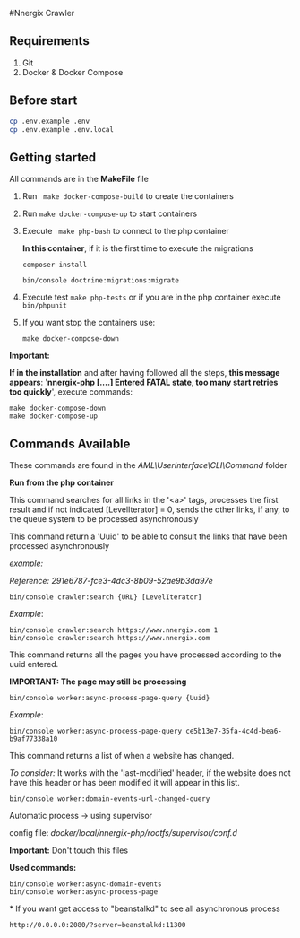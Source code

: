 
#Nnergix Crawler

## Requirements

1. Git
2. Docker & Docker Compose

## Before start

```bash
cp .env.example .env
cp .env.example .env.local
```

## Getting started

All commands are in the **MakeFile** file

1) Run `` make docker-compose-build`` to create the containers

2) Run `` make docker-compose-up `` to start containers

3) Execute `` make php-bash`` to connect to the php container
	
	**In this container**, if it is the first time to execute the migrations
	
	```
	composer install
	
	bin/console doctrine:migrations:migrate
	```
4) Execute test `` make php-tests `` or if you are in the php container execute `` bin/phpunit``

5) If you want stop the containers use: 

	`` make docker-compose-down ``

**Important:**

**If in the installation** and after having followed all the steps, **this message appears**:
'**nnergix-php [....] Entered FATAL state, too many start retries too quickly**', execute commands:

	make docker-compose-down
	make docker-compose-up

## Commands Available

These commands are found in the *AML\UserInterface\CLI\Command* folder

**Run from the php container**

This command searches for all links in the '\<a\>' tags, processes the first result and if not indicated 
[LevelIterator] = 0, sends the other links, if any, to the queue system to be processed asynchronously

This command return  a 'Uuid' to be able to consult the links that have been processed asynchronously

*example:*

   *Reference: 291e6787-fce3-4dc3-8b09-52ae9b3da97e*
    
```
bin/console crawler:search {URL} [LevelIterator]
```
*Example*:
```
bin/console crawler:search https://www.nnergix.com 1
bin/console crawler:search https://www.nnergix.com
```

This command returns all the pages you have processed according to the uuid entered.

**IMPORTANT: The page may still be processing**

```
bin/console worker:async-process-page-query {Uuid}
```
*Example*:

```
bin/console worker:async-process-page-query ce5b13e7-35fa-4c4d-bea6-b9af77338a10
```

This command returns a list of when a website has changed.

*To consider:* It works with the 'last-modified' header, 
if the website does not have this header or has been modified it will appear in this list.
```
bin/console worker:domain-events-url-changed-query
```

Automatic process -> using supervisor

config file: *docker/local/nnergix-php/rootfs/supervisor/conf.d*

**Important:** Don't touch this files

**Used commands:**

```
bin/console worker:async-domain-events
bin/console worker:async-process-page

``` 

\* If you want get access to "beanstalkd" to see all asynchronous process

	http://0.0.0.0:2080/?server=beanstalkd:11300
